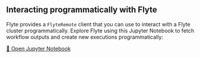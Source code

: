 ## Interacting programmatically with Flyte

Flyte provides a `FlyteRemote` client that you can use to interact with
a Flyte cluster programmatically. Explore Flyte using this Jupyter Notebook
to fetch workflow outputs and create new executions programmatically:

[📂 Open Jupyter Notebook](command:union-workspace.openJupyter)
